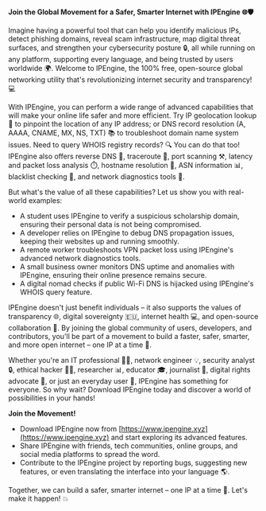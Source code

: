 **Join the Global Movement for a Safer, Smarter Internet with IPEngine 🌐🛡️**

Imagine having a powerful tool that can help you identify malicious IPs, detect phishing domains, reveal scam infrastructure, map digital threat surfaces, and strengthen your cybersecurity posture 🔒, all while running on any platform, supporting every language, and being trusted by users worldwide 🌍. Welcome to IPEngine, the 100% free, open-source global networking utility that's revolutionizing internet security and transparency! 💻

With IPEngine, you can perform a wide range of advanced capabilities that will make your online life safer and more efficient. Try IP geolocation lookup 📍 to pinpoint the location of any IP address; or DNS record resolution (A, AAAA, CNAME, MX, NS, TXT) 📚 to troubleshoot domain name system issues. Need to query WHOIS registry records? 🔍 You can do that too! IPEngine also offers reverse DNS 🔁, traceroute 📍, port scanning ⚒️, latency and packet loss analysis ⏱️, hostname resolution 🤖, ASN information 📊, blacklist checking 🔴, and network diagnostics tools 🔧. 

But what's the value of all these capabilities? Let us show you with real-world examples:

* A student uses IPEngine to verify a suspicious scholarship domain, ensuring their personal data is not being compromised.
* A developer relies on IPEngine to debug DNS propagation issues, keeping their websites up and running smoothly.
* A remote worker troubleshoots VPN packet loss using IPEngine's advanced network diagnostics tools.
* A small business owner monitors DNS uptime and anomalies with IPEngine, ensuring their online presence remains secure.
* A digital nomad checks if public Wi-Fi DNS is hijacked using IPEngine's WHOIS query feature.

IPEngine doesn't just benefit individuals – it also supports the values of transparency 🌐, digital sovereignty 🇪🇺, internet health 💻, and open-source collaboration 🤝. By joining the global community of users, developers, and contributors, you'll be part of a movement to build a faster, safer, smarter, and more open internet – one IP at a time 🔗.

Whether you're an IT professional 👨‍💻, network engineer 💡, security analyst 🔒, ethical hacker 🕵️‍♀️, researcher 📊, educator 🎓, journalist 📰, digital rights advocate 🌟, or just an everyday user 🤖, IPEngine has something for everyone. So why wait? Download IPEngine today and discover a world of possibilities in your hands!

**Join the Movement!**

* Download IPEngine now from [https://www.ipengine.xyz](https://www.ipengine.xyz) and start exploring its advanced features.
* Share IPEngine with friends, tech communities, online groups, and social media platforms to spread the word.
* Contribute to the IPEngine project by reporting bugs, suggesting new features, or even translating the interface into your language 🌎.

Together, we can build a safer, smarter internet – one IP at a time 🔗. Let's make it happen! 💥